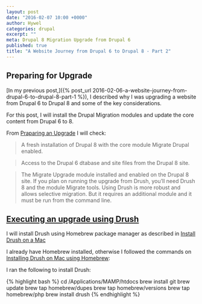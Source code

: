 ```yaml
---
layout: post
date: "2016-02-07 10:00 +0000"
author: Hywel
categories: drupal
excerpt: ""
meta: Drupal 8 Migration Upgrade from Drupal 6
published: true
title: "A Website Journey from Drupal 6 to Drupal 8 - Part 2"
---
```


## Preparing for Upgrade 

[In my previous post,]({% post_url 2016-02-06-a-website-journey-from-drupal-6-to-drupal-8-part-1 %}), I described why I was upgrading a website from Drupal 6 to Drupal 8 and some of the key considerations.

For this post, I will install the Drupal Migration modules and update the core content from Drupal 6 to 8.  

From [Praparing an Upgrade](https://www.drupal.org/node/2350603) I will check:

> A fresh installation of Drupal 8 with the core module Migrate Drupal enabled.
    
> Access to the Drupal 6 dtabase and site files from the Drupal 8 site.
    
> The Migrate Upgrade module installed and enabled on the Drupal 8 site.  If you plan on running the upgrade from Drush, you’ll need Drush 8 and the module Migrate tools.  Using Drush is more robust and allows selective migration. But it requires an additional module and it must be run from the command line.

## [Executing an upgrade using Drush](https://www.drupal.org/node/2350651)

I will install Drush using Homebrew package manager as described in [Install Drush on a Mac](https://www.drupal.org/node/1674222)

I already have Homebrew installed, otherwise I followed the commands on [Installing Drush on Mac using Homebrew](https://www.drupal.org/node/954766):

I ran the following to install Drush:

{% highlight bash %}
cd /Applications/MAMP/htdocs
brew install git
brew update
brew tap homebrew/dupes
brew tap homebrew/versions
brew tap homebrew/php
brew install drush
{% endhighlight %}
